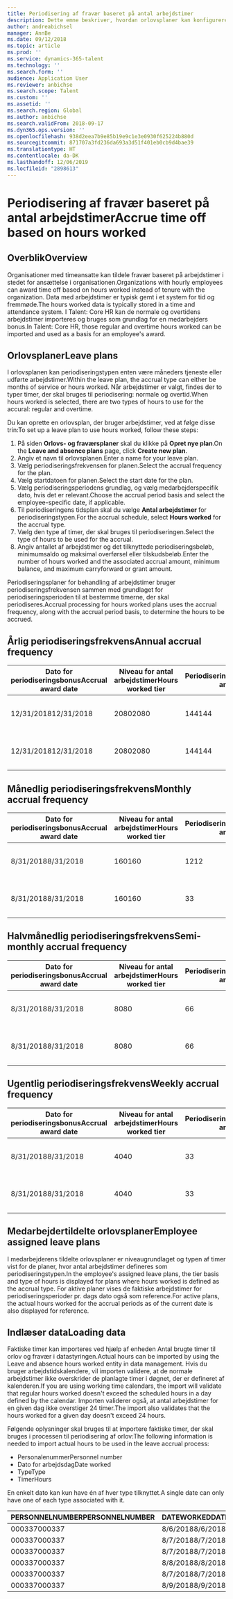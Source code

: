 ```yaml
---
title: Periodisering af fravær baseret på antal arbejdstimer
description: Dette emne beskriver, hvordan orlovsplaner kan konfigureres til at periodisere fravær baseret på timearbejde.
author: andreabichsel
manager: AnnBe
ms.date: 09/12/2018
ms.topic: article
ms.prod: ''
ms.service: dynamics-365-talent
ms.technology: ''
ms.search.form: ''
audience: Application User
ms.reviewer: anbichse
ms.search.scope: Talent
ms.custom: ''
ms.assetid: ''
ms.search.region: Global
ms.author: anbichse
ms.search.validFrom: 2018-09-17
ms.dyn365.ops.version: ''
ms.openlocfilehash: 938d2eea7b9e85b19e9c1e3e0930f625224b880d
ms.sourcegitcommit: 871707a3fd236da693a3d51f401eb0cb9d4bae39
ms.translationtype: HT
ms.contentlocale: da-DK
ms.lasthandoff: 12/06/2019
ms.locfileid: "2898613"
---
```

# <a name="accrue-time-off-based-on-hours-worked"></a><span data-ttu-id="682d5-103">Periodisering af fravær baseret på antal arbejdstimer</span><span class="sxs-lookup"><span data-stu-id="682d5-103">Accrue time off based on hours worked</span></span>

## <a name="overview"></a><span data-ttu-id="682d5-104">Overblik</span><span class="sxs-lookup"><span data-stu-id="682d5-104">Overview</span></span>

<span data-ttu-id="682d5-105">Organisationer med timeansatte kan tildele fravær baseret på arbejdstimer i stedet for ansættelse i organisationen.</span><span class="sxs-lookup"><span data-stu-id="682d5-105">Organizations with hourly employees can award time off based on hours worked instead of tenure with the organization.</span></span> <span data-ttu-id="682d5-106">Data med arbejdstimer er typisk gemt i et system for tid og fremmøde.</span><span class="sxs-lookup"><span data-stu-id="682d5-106">The hours worked data is typically stored in a time and attendance system.</span></span> <span data-ttu-id="682d5-107">I Talent: Core HR kan de normale og overtidens arbejdstimer importeres og bruges som grundlag for en medarbejders bonus.</span><span class="sxs-lookup"><span data-stu-id="682d5-107">In Talent: Core HR, those regular and overtime hours worked can be imported and used as a basis for an employee's award.</span></span>

## <a name="leave-plans"></a><span data-ttu-id="682d5-108">Orlovsplaner</span><span class="sxs-lookup"><span data-stu-id="682d5-108">Leave plans</span></span>

<span data-ttu-id="682d5-109">I orlovsplanen kan periodiseringstypen enten være måneders tjeneste eller udførte arbejdstimer.</span><span class="sxs-lookup"><span data-stu-id="682d5-109">Within the leave plan, the accrual type can either be months of service or hours worked.</span></span> <span data-ttu-id="682d5-110">Når arbejdstimer er valgt, findes der to typer timer, der skal bruges til periodisering: normale og overtid.</span><span class="sxs-lookup"><span data-stu-id="682d5-110">When hours worked is selected, there are two types of hours to use for the accural: regular and overtime.</span></span>

<span data-ttu-id="682d5-111">Du kan oprette en orlovsplan, der bruger arbejdstimer, ved at følge disse trin:</span><span class="sxs-lookup"><span data-stu-id="682d5-111">To set up a leave plan to use hours worked, follow these steps:</span></span>

1. <span data-ttu-id="682d5-112">På siden **Orlovs- og fraværsplaner** skal du klikke på **Opret nye plan**.</span><span class="sxs-lookup"><span data-stu-id="682d5-112">On the **Leave and absence plans** page, click **Create new plan**.</span></span>
2. <span data-ttu-id="682d5-113">Angiv et navn til orlovsplanen.</span><span class="sxs-lookup"><span data-stu-id="682d5-113">Enter a name for your leave plan.</span></span>
3. <span data-ttu-id="682d5-114">Vælg periodiseringsfrekvensen for planen.</span><span class="sxs-lookup"><span data-stu-id="682d5-114">Select the accrual frequency for the plan.</span></span>
5. <span data-ttu-id="682d5-115">Vælg startdatoen for planen.</span><span class="sxs-lookup"><span data-stu-id="682d5-115">Select the start date for the plan.</span></span>
6. <span data-ttu-id="682d5-116">Vælg periodiseringsperiodens grundlag, og vælg medarbejderspecifik dato, hvis det er relevant.</span><span class="sxs-lookup"><span data-stu-id="682d5-116">Choose the accrual period basis and select the employee-specific date, if applicable.</span></span>
7. <span data-ttu-id="682d5-117">Til periodiseringens tidsplan skal du vælge **Antal arbejdstimer** for periodiseringstypen.</span><span class="sxs-lookup"><span data-stu-id="682d5-117">For the accrual schedule, select **Hours worked** for the accrual type.</span></span>
8. <span data-ttu-id="682d5-118">Vælg den type af timer, der skal bruges til periodiseringen.</span><span class="sxs-lookup"><span data-stu-id="682d5-118">Select the type of hours to be used for the accrual.</span></span>
9. <span data-ttu-id="682d5-119">Angiv antallet af arbejdstimer og det tilknyttede periodiseringsbeløb, minimumsaldo og maksimal overførsel eller tilskudsbeløb.</span><span class="sxs-lookup"><span data-stu-id="682d5-119">Enter the number of hours worked and the associated accrual amount, minimum balance, and maximum carryforward or grant amount.</span></span>

<span data-ttu-id="682d5-120">Periodiseringsplaner for behandling af arbejdstimer bruger periodiseringsfrekvensen sammen med grundlaget for periodiseringsperioden til at bestemme timerne, der skal periodiseres.</span><span class="sxs-lookup"><span data-stu-id="682d5-120">Accrual processing for hours worked plans uses the accrual frequency, along with the accrual period basis, to determine the hours to be accrued.</span></span>

## <a name="annual-accrual-frequency"></a><span data-ttu-id="682d5-121">Årlig periodiseringsfrekvens</span><span class="sxs-lookup"><span data-stu-id="682d5-121">Annual accrual frequency</span></span>

| <span data-ttu-id="682d5-122">Dato for periodiseringsbonus</span><span class="sxs-lookup"><span data-stu-id="682d5-122">Accrual award date</span></span>    | <span data-ttu-id="682d5-123">Niveau for antal arbejdstimer</span><span class="sxs-lookup"><span data-stu-id="682d5-123">Hours worked tier</span></span>    | <span data-ttu-id="682d5-124">Periodiseringsbeløb</span><span class="sxs-lookup"><span data-stu-id="682d5-124">Accrual amount</span></span>        | <span data-ttu-id="682d5-125">Datoer for antal arbejdstimer</span><span class="sxs-lookup"><span data-stu-id="682d5-125">Hours worked dates</span></span>   | <span data-ttu-id="682d5-126">Faktiske antal arbejdstimer</span><span class="sxs-lookup"><span data-stu-id="682d5-126">Hours worked actuals</span></span>| <span data-ttu-id="682d5-127">Bonus</span><span class="sxs-lookup"><span data-stu-id="682d5-127">Award</span></span>               |
| --------------------- | -------------------- | --------------------- | -------------------- |-------------------- |-------------------- |
| <span data-ttu-id="682d5-128">12/31/2018</span><span class="sxs-lookup"><span data-stu-id="682d5-128">12/31/2018</span></span>            | <span data-ttu-id="682d5-129">2080</span><span class="sxs-lookup"><span data-stu-id="682d5-129">2080</span></span>                 | <span data-ttu-id="682d5-130">144</span><span class="sxs-lookup"><span data-stu-id="682d5-130">144</span></span>                   | <span data-ttu-id="682d5-131">01-01-2018 til 31-12-2018</span><span class="sxs-lookup"><span data-stu-id="682d5-131">1/1/2018-12/31/2018</span></span>  | <span data-ttu-id="682d5-132">2085</span><span class="sxs-lookup"><span data-stu-id="682d5-132">2085</span></span>                | <span data-ttu-id="682d5-133">144</span><span class="sxs-lookup"><span data-stu-id="682d5-133">144</span></span>                 |        
| <span data-ttu-id="682d5-134">12/31/2018</span><span class="sxs-lookup"><span data-stu-id="682d5-134">12/31/2018</span></span>            | <span data-ttu-id="682d5-135">2080</span><span class="sxs-lookup"><span data-stu-id="682d5-135">2080</span></span>                 | <span data-ttu-id="682d5-136">144</span><span class="sxs-lookup"><span data-stu-id="682d5-136">144</span></span>                   | <span data-ttu-id="682d5-137">01-01-2018 til 31-12-2018</span><span class="sxs-lookup"><span data-stu-id="682d5-137">1/1/2018-12/31/2018</span></span>  | <span data-ttu-id="682d5-138">2000</span><span class="sxs-lookup"><span data-stu-id="682d5-138">2000</span></span>                | <span data-ttu-id="682d5-139">0</span><span class="sxs-lookup"><span data-stu-id="682d5-139">0</span></span>                 |


## <a name="monthly-accrual-frequency"></a><span data-ttu-id="682d5-140">Månedlig periodiseringsfrekvens</span><span class="sxs-lookup"><span data-stu-id="682d5-140">Monthly accrual frequency</span></span>

| <span data-ttu-id="682d5-141">Dato for periodiseringsbonus</span><span class="sxs-lookup"><span data-stu-id="682d5-141">Accrual award date</span></span>    | <span data-ttu-id="682d5-142">Niveau for antal arbejdstimer</span><span class="sxs-lookup"><span data-stu-id="682d5-142">Hours worked tier</span></span>    | <span data-ttu-id="682d5-143">Periodiseringsbeløb</span><span class="sxs-lookup"><span data-stu-id="682d5-143">Accrual amount</span></span>        | <span data-ttu-id="682d5-144">Datoer for antal arbejdstimer</span><span class="sxs-lookup"><span data-stu-id="682d5-144">Hours worked dates</span></span>   | <span data-ttu-id="682d5-145">Faktiske antal arbejdstimer</span><span class="sxs-lookup"><span data-stu-id="682d5-145">Hours worked actuals</span></span>| <span data-ttu-id="682d5-146">Bonus</span><span class="sxs-lookup"><span data-stu-id="682d5-146">Award</span></span>               |
| --------------------- | -------------------- | --------------------- | -------------------- |-------------------- |-------------------- |
| <span data-ttu-id="682d5-147">8/31/2018</span><span class="sxs-lookup"><span data-stu-id="682d5-147">8/31/2018</span></span>             | <span data-ttu-id="682d5-148">160</span><span class="sxs-lookup"><span data-stu-id="682d5-148">160</span></span>                  | <span data-ttu-id="682d5-149">12</span><span class="sxs-lookup"><span data-stu-id="682d5-149">12</span></span>                    | <span data-ttu-id="682d5-150">01-08-2018 til 31-08-2018</span><span class="sxs-lookup"><span data-stu-id="682d5-150">8/1/2018-8/31/2018</span></span>   | <span data-ttu-id="682d5-151">184</span><span class="sxs-lookup"><span data-stu-id="682d5-151">184</span></span>                 | <span data-ttu-id="682d5-152">12</span><span class="sxs-lookup"><span data-stu-id="682d5-152">12</span></span>                  |        
| <span data-ttu-id="682d5-153">8/31/2018</span><span class="sxs-lookup"><span data-stu-id="682d5-153">8/31/2018</span></span>             | <span data-ttu-id="682d5-154">160</span><span class="sxs-lookup"><span data-stu-id="682d5-154">160</span></span>                  | <span data-ttu-id="682d5-155">3</span><span class="sxs-lookup"><span data-stu-id="682d5-155">3</span></span>                     | <span data-ttu-id="682d5-156">01-08-2018 til 31-08-2018</span><span class="sxs-lookup"><span data-stu-id="682d5-156">8/1/2018-8/31/2018</span></span>   | <span data-ttu-id="682d5-157">184</span><span class="sxs-lookup"><span data-stu-id="682d5-157">184</span></span>                 | <span data-ttu-id="682d5-158">3</span><span class="sxs-lookup"><span data-stu-id="682d5-158">3</span></span>                   |

## <a name="semi-monthly-accrual-frequency"></a><span data-ttu-id="682d5-159">Halvmånedlig periodiseringsfrekvens</span><span class="sxs-lookup"><span data-stu-id="682d5-159">Semi-monthly accrual frequency</span></span>

| <span data-ttu-id="682d5-160">Dato for periodiseringsbonus</span><span class="sxs-lookup"><span data-stu-id="682d5-160">Accrual award date</span></span>    | <span data-ttu-id="682d5-161">Niveau for antal arbejdstimer</span><span class="sxs-lookup"><span data-stu-id="682d5-161">Hours worked tier</span></span>    | <span data-ttu-id="682d5-162">Periodiseringsbeløb</span><span class="sxs-lookup"><span data-stu-id="682d5-162">Accrual amount</span></span>        | <span data-ttu-id="682d5-163">Datoer for antal arbejdstimer</span><span class="sxs-lookup"><span data-stu-id="682d5-163">Hours worked dates</span></span>   | <span data-ttu-id="682d5-164">Faktiske antal arbejdstimer</span><span class="sxs-lookup"><span data-stu-id="682d5-164">Hours worked actuals</span></span>| <span data-ttu-id="682d5-165">Bonus</span><span class="sxs-lookup"><span data-stu-id="682d5-165">Award</span></span>               |
| --------------------- | -------------------- | --------------------- | -------------------- |-------------------- |-------------------- |
| <span data-ttu-id="682d5-166">8/31/2018</span><span class="sxs-lookup"><span data-stu-id="682d5-166">8/31/2018</span></span>             | <span data-ttu-id="682d5-167">80</span><span class="sxs-lookup"><span data-stu-id="682d5-167">80</span></span>                   | <span data-ttu-id="682d5-168">6</span><span class="sxs-lookup"><span data-stu-id="682d5-168">6</span></span>                     | <span data-ttu-id="682d5-169">16-08-2018 til 31-08-2018</span><span class="sxs-lookup"><span data-stu-id="682d5-169">8/16/2018-8/31/2018</span></span>  | <span data-ttu-id="682d5-170">81</span><span class="sxs-lookup"><span data-stu-id="682d5-170">81</span></span>                  | <span data-ttu-id="682d5-171">6</span><span class="sxs-lookup"><span data-stu-id="682d5-171">6</span></span>                  |        
| <span data-ttu-id="682d5-172">8/31/2018</span><span class="sxs-lookup"><span data-stu-id="682d5-172">8/31/2018</span></span>             | <span data-ttu-id="682d5-173">80</span><span class="sxs-lookup"><span data-stu-id="682d5-173">80</span></span>                   | <span data-ttu-id="682d5-174">6</span><span class="sxs-lookup"><span data-stu-id="682d5-174">6</span></span>                     | <span data-ttu-id="682d5-175">16-08-2018 til 31-08-2018</span><span class="sxs-lookup"><span data-stu-id="682d5-175">8/16/2018-8/31/2018</span></span>  | <span data-ttu-id="682d5-176">75</span><span class="sxs-lookup"><span data-stu-id="682d5-176">75</span></span>                  | <span data-ttu-id="682d5-177">0</span><span class="sxs-lookup"><span data-stu-id="682d5-177">0</span></span>                   |

## <a name="weekly-accrual-frequency"></a><span data-ttu-id="682d5-178">Ugentlig periodiseringsfrekvens</span><span class="sxs-lookup"><span data-stu-id="682d5-178">Weekly accrual frequency</span></span>

| <span data-ttu-id="682d5-179">Dato for periodiseringsbonus</span><span class="sxs-lookup"><span data-stu-id="682d5-179">Accrual award date</span></span>    | <span data-ttu-id="682d5-180">Niveau for antal arbejdstimer</span><span class="sxs-lookup"><span data-stu-id="682d5-180">Hours worked tier</span></span>    | <span data-ttu-id="682d5-181">Periodiseringsbeløb</span><span class="sxs-lookup"><span data-stu-id="682d5-181">Accrual amount</span></span>        | <span data-ttu-id="682d5-182">Datoer for antal arbejdstimer</span><span class="sxs-lookup"><span data-stu-id="682d5-182">Hours worked dates</span></span>   | <span data-ttu-id="682d5-183">Faktiske antal arbejdstimer</span><span class="sxs-lookup"><span data-stu-id="682d5-183">Hours worked actuals</span></span>| <span data-ttu-id="682d5-184">Bonus</span><span class="sxs-lookup"><span data-stu-id="682d5-184">Award</span></span>               |
| --------------------- | -------------------- | --------------------- | -------------------- |-------------------- |-------------------- |
| <span data-ttu-id="682d5-185">8/31/2018</span><span class="sxs-lookup"><span data-stu-id="682d5-185">8/31/2018</span></span>             | <span data-ttu-id="682d5-186">40</span><span class="sxs-lookup"><span data-stu-id="682d5-186">40</span></span>                   | <span data-ttu-id="682d5-187">3</span><span class="sxs-lookup"><span data-stu-id="682d5-187">3</span></span>                     | <span data-ttu-id="682d5-188">27-08-2018 til 31-08-2018</span><span class="sxs-lookup"><span data-stu-id="682d5-188">8/27/2018-8/31/2018</span></span>  | <span data-ttu-id="682d5-189">42</span><span class="sxs-lookup"><span data-stu-id="682d5-189">42</span></span>                  | <span data-ttu-id="682d5-190">3</span><span class="sxs-lookup"><span data-stu-id="682d5-190">3</span></span>                  |        
| <span data-ttu-id="682d5-191">8/31/2018</span><span class="sxs-lookup"><span data-stu-id="682d5-191">8/31/2018</span></span>             | <span data-ttu-id="682d5-192">40</span><span class="sxs-lookup"><span data-stu-id="682d5-192">40</span></span>                   | <span data-ttu-id="682d5-193">3</span><span class="sxs-lookup"><span data-stu-id="682d5-193">3</span></span>                     | <span data-ttu-id="682d5-194">27-08-2018 til 31-08-2018</span><span class="sxs-lookup"><span data-stu-id="682d5-194">8/27/2018-8/31/2018</span></span>  | <span data-ttu-id="682d5-195">35</span><span class="sxs-lookup"><span data-stu-id="682d5-195">35</span></span>                  | <span data-ttu-id="682d5-196">0</span><span class="sxs-lookup"><span data-stu-id="682d5-196">0</span></span>                   |

## <a name="employee-assigned-leave-plans"></a><span data-ttu-id="682d5-197">Medarbejdertildelte orlovsplaner</span><span class="sxs-lookup"><span data-stu-id="682d5-197">Employee assigned leave plans</span></span>

<span data-ttu-id="682d5-198">I medarbejderens tildelte orlovsplaner er niveaugrundlaget og typen af timer vist for de planer, hvor antal arbejdstimer defineres som periodiseringstypen.</span><span class="sxs-lookup"><span data-stu-id="682d5-198">In the employee's assigned leave plans, the tier basis and type of hours is displayed for plans where hours worked is defined as the accrual type.</span></span> <span data-ttu-id="682d5-199">For aktive planer vises de faktiske arbejdstimer for periodiseringsperioder pr. dags dato også som reference.</span><span class="sxs-lookup"><span data-stu-id="682d5-199">For active plans, the actual hours worked for the accrual periods as of the current date is also displayed for reference.</span></span> 

## <a name="loading-data"></a><span data-ttu-id="682d5-200">Indlæser data</span><span class="sxs-lookup"><span data-stu-id="682d5-200">Loading data</span></span>

<span data-ttu-id="682d5-201">Faktiske timer kan importeres ved hjælp af enheden Antal brugte timer til orlov og fravær i datastyringen.</span><span class="sxs-lookup"><span data-stu-id="682d5-201">Actual hours can be imported by using the Leave and absence hours worked entity in data management.</span></span> <span data-ttu-id="682d5-202">Hvis du bruger arbejdstidskalendere, vil importen validere, at de normale arbejdstimer ikke overskrider de planlagte timer i døgnet, der er defineret af kalenderen.</span><span class="sxs-lookup"><span data-stu-id="682d5-202">If you are using working time calendars, the import will validate that regular hours worked doesn't exceed the scheduled hours in a day defined by the calendar.</span></span> <span data-ttu-id="682d5-203">Importen validerer også, at antal arbejdstimer for en given dag ikke overstiger 24 timer.</span><span class="sxs-lookup"><span data-stu-id="682d5-203">The import also validates that the hours worked for a given day doesn't exceed 24 hours.</span></span> 

<span data-ttu-id="682d5-204">Følgende oplysninger skal bruges til at importere faktiske timer, der skal bruges i processen til periodisering af orlov:</span><span class="sxs-lookup"><span data-stu-id="682d5-204">The following information is needed to import actual hours to be used in the leave accrual process:</span></span>

+ <span data-ttu-id="682d5-205">Personalenummer</span><span class="sxs-lookup"><span data-stu-id="682d5-205">Personnel number</span></span> 
+ <span data-ttu-id="682d5-206">Dato for arbejdsdag</span><span class="sxs-lookup"><span data-stu-id="682d5-206">Date worked</span></span>
+ <span data-ttu-id="682d5-207">Type</span><span class="sxs-lookup"><span data-stu-id="682d5-207">Type</span></span>
+ <span data-ttu-id="682d5-208">Timer</span><span class="sxs-lookup"><span data-stu-id="682d5-208">Hours</span></span>

<span data-ttu-id="682d5-209">En enkelt dato kan kun have én af hver type tilknyttet.</span><span class="sxs-lookup"><span data-stu-id="682d5-209">A single date can only have one of each type associated with it.</span></span>

| <span data-ttu-id="682d5-210">PERSONNELNUMBER</span><span class="sxs-lookup"><span data-stu-id="682d5-210">PERSONNELNUMBER</span></span>       | <span data-ttu-id="682d5-211">DATEWORKED</span><span class="sxs-lookup"><span data-stu-id="682d5-211">DATEWORKED</span></span>           | <span data-ttu-id="682d5-212">TYPE</span><span class="sxs-lookup"><span data-stu-id="682d5-212">TYPE</span></span>                  | <span data-ttu-id="682d5-213">HOURS</span><span class="sxs-lookup"><span data-stu-id="682d5-213">HOURS</span></span>                |
| --------------------- | -------------------- | --------------------- | -------------------- |
| <span data-ttu-id="682d5-214">000337</span><span class="sxs-lookup"><span data-stu-id="682d5-214">000337</span></span>                | <span data-ttu-id="682d5-215">8/6/2018</span><span class="sxs-lookup"><span data-stu-id="682d5-215">8/6/2018</span></span>             | <span data-ttu-id="682d5-216">Regulær</span><span class="sxs-lookup"><span data-stu-id="682d5-216">Regular</span></span>               | <span data-ttu-id="682d5-217">8</span><span class="sxs-lookup"><span data-stu-id="682d5-217">8</span></span>                    |       
| <span data-ttu-id="682d5-218">000337</span><span class="sxs-lookup"><span data-stu-id="682d5-218">000337</span></span>                | <span data-ttu-id="682d5-219">8/7/2018</span><span class="sxs-lookup"><span data-stu-id="682d5-219">8/7/2018</span></span>             | <span data-ttu-id="682d5-220">Regulær</span><span class="sxs-lookup"><span data-stu-id="682d5-220">Regular</span></span>               | <span data-ttu-id="682d5-221">8</span><span class="sxs-lookup"><span data-stu-id="682d5-221">8</span></span>                    |
| <span data-ttu-id="682d5-222">000337</span><span class="sxs-lookup"><span data-stu-id="682d5-222">000337</span></span>                | <span data-ttu-id="682d5-223">8/7/2018</span><span class="sxs-lookup"><span data-stu-id="682d5-223">8/7/2018</span></span>             | <span data-ttu-id="682d5-224">Overtid</span><span class="sxs-lookup"><span data-stu-id="682d5-224">Overtime</span></span>              | <span data-ttu-id="682d5-225">3</span><span class="sxs-lookup"><span data-stu-id="682d5-225">3</span></span>                    |
| <span data-ttu-id="682d5-226">000337</span><span class="sxs-lookup"><span data-stu-id="682d5-226">000337</span></span>                | <span data-ttu-id="682d5-227">8/8/2018</span><span class="sxs-lookup"><span data-stu-id="682d5-227">8/8/2018</span></span>             | <span data-ttu-id="682d5-228">Regulær</span><span class="sxs-lookup"><span data-stu-id="682d5-228">Regular</span></span>               | <span data-ttu-id="682d5-229">8</span><span class="sxs-lookup"><span data-stu-id="682d5-229">8</span></span>                    |
| <span data-ttu-id="682d5-230">000337</span><span class="sxs-lookup"><span data-stu-id="682d5-230">000337</span></span>                | <span data-ttu-id="682d5-231">8/7/2018</span><span class="sxs-lookup"><span data-stu-id="682d5-231">8/7/2018</span></span>             | <span data-ttu-id="682d5-232">Regulær</span><span class="sxs-lookup"><span data-stu-id="682d5-232">Regular</span></span>               | <span data-ttu-id="682d5-233">8</span><span class="sxs-lookup"><span data-stu-id="682d5-233">8</span></span>                    |
| <span data-ttu-id="682d5-234">000337</span><span class="sxs-lookup"><span data-stu-id="682d5-234">000337</span></span>                | <span data-ttu-id="682d5-235">8/9/2018</span><span class="sxs-lookup"><span data-stu-id="682d5-235">8/9/2018</span></span>             | <span data-ttu-id="682d5-236">Regulær</span><span class="sxs-lookup"><span data-stu-id="682d5-236">Regular</span></span>               | <span data-ttu-id="682d5-237">8</span><span class="sxs-lookup"><span data-stu-id="682d5-237">8</span></span>                    |
